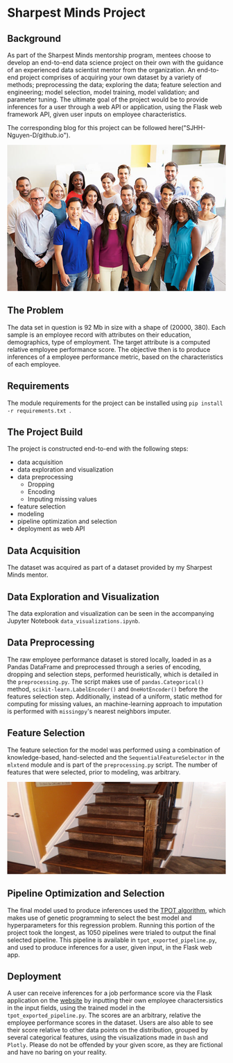 # Sharpest Minds Project

## Background

As part of the Sharpest Minds mentorship program, mentees choose to develop an end-to-end data science project on their own with the guidance of an experienced data scientist mentor from the organization. An end-to-end project comprises of acquiring your own dataset by a variety of methods; preprocessing the data; exploring the data; feature selection and engineering; model selection, model training, model validation; and parameter tuning. The ultimate goal of the project would be to provide inferences for a user through a web API or application, using the Flask web framework API, given user inputs on employee characteristics.

The corresponding blog for this project can be followed here("SJHH-Nguyen-D/github.io").


![Employees, yay!](images/stock_image.jpg "Employees are having a good time.")

## The Problem

The data set in question is 92 Mb in size with a shape of (20000, 380). Each sample is an employee record with attributes on their education, demographics, type of employment. The target attribute is a computed relative employee performance score. The objective then is to produce inferences of a employee performance metric, based on the characteristics of each employee.

## Requirements

The module requirements for the project can be installed using ```pip install -r requirements.txt ```.

## The Project Build

The project is constructed end-to-end with the following steps:

* data acquisition
* data exploration and visualization
* data preprocessing
    * Dropping
    * Encoding
    * Imputing missing values
* feature selection
* modeling
* pipeline optimization and selection
* deployment as web API

## Data Acquisition

The dataset was acquired as part of a dataset provided by my Sharpest Minds mentor.

## Data Exploration and Visualization

The data exploration and visualization can be seen in the accompanying Jupyter Notebook ```data_visualizations.ipynb```. 

## Data Preprocessing

The raw employee performance dataset is stored locally, loaded in as a Pandas DataFrame and preprocessed through a series of encoding, dropping and selection steps, performed heuristically, which is detailed in the ```preprocessing.py```. The script makes use of `pandas.Categorical()` method, `scikit-learn.LabelEncoder()` and `OneHotEncoder()` before the features selection step. Additionally, instead of a uniform, static method for computing for missing values, an machine-learning approach to imputation is performed with ```missingpy```'s nearest neighbors imputer.

## Feature Selection

The feature selection for the model was performed using a combination of knowledge-based, hand-selected and the ```SequentialFeatureSelector``` in the ```mlxtend``` module and is part of the ```preprocessing.py``` script. The number of features that were selected, prior to modeling, was arbitrary. 

![Sequential feature selector](images/stairs_resized.jpeg "Selecting one feature at a time.")

## Pipeline Optimization and Selection

The final model used to produce inferences used the [TPOT algorithm](https://epistasislab.github.io/tpot/), which makes use of genetic programming to select the best model and hyperparameters for this regression problem. Running this portion of the project took the longest, as 1050 pipelines were trialed to output the final selected pipeline. This pipeline is available in ```tpot_exported_pipeline.py```, and used to produce inferences for a user, given input, in the Flask web app.

## Deployment

A user can receive inferences for a job performance score via the Flask application on the [website](sjhh-nguyen-d.github.io) by inputting their own employee charactersistics in the input fields, using the trained model in the ```tpot_exported_pipeline.py```. The scores are an arbitrary, relative the employee performance scores in the dataset. Users are also able to see their score relative to other data points on the distribution, grouped by several categorical features, using the visualizations made in `Dash` and `Plotly`. Please do not be offended by your given score, as they are fictional and have no baring on your reality.
